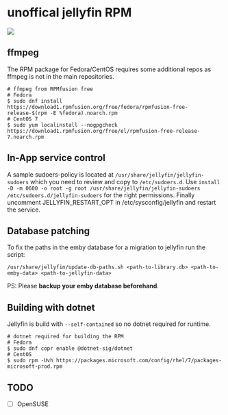 # unoffical jellyfin RPM

<a href="https://copr.fedorainfracloud.org/coprs/wuerfelbecher/jellyfin/package/jellyfin/"><img src="https://copr.fedorainfracloud.org/coprs/wuerfelbecher/jellyfin/package/jellyfin/status_image/last_build.png" /></a>

## ffmpeg

The RPM package for Fedora/CentOS requires some additional repos as ffmpeg is not in the main repositories.

```shell
# ffmpeg from RPMfusion free
# Fedora
$ sudo dnf install https://download1.rpmfusion.org/free/fedora/rpmfusion-free-release-$(rpm -E %fedora).noarch.rpm
# CentOS 7 
$ sudo yum localinstall --nogpgcheck https://download1.rpmfusion.org/free/el/rpmfusion-free-release-7.noarch.rpm
```

## In-App service control

A sample sudoers-policy is located at `/usr/share/jellyfin/jellyfin-sudoers` which you need to review and copy to `/etc/sudoers.d`.
Use `install -D -m 0600 -o root -g root /usr/share/jellyfin/jellyfin-sudoers /etc/sudoers.d/jellyfin-sudoers` for the right permissions.
Finally uncomment JELLYFIN_RESTART_OPT in /etc/sysconfig/jellyfin and restart the service.

## Database patching
To fix the paths in the emby database for a migration to jellyfin run the script:
```shell
/usr/share/jellyfin/update-db-paths.sh <path-to-library.db> <path-to-emby-data> <path-to-jellyfin-data>
```
PS: Please **backup your emby database beforehand**.

## Building with dotnet

Jellyfin is build with `--self-contained` so no dotnet required for runtime.

```shell
# dotnet required for building the RPM
# Fedora
$ sudo dnf copr enable @dotnet-sig/dotnet
# CentOS
$ sudo rpm -Uvh https://packages.microsoft.com/config/rhel/7/packages-microsoft-prod.rpm
```

## TODO

- [ ] OpenSUSE